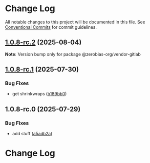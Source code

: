 # Change Log

All notable changes to this project will be documented in this file.
See [Conventional Commits](https://conventionalcommits.org) for commit guidelines.

## [1.0.8-rc.2](https://github.com/zerobias-org/vendor/compare/@zerobias-org/vendor-gitlab@1.0.8-rc.1...@zerobias-org/vendor-gitlab@1.0.8-rc.2) (2025-08-04)

**Note:** Version bump only for package @zerobias-org/vendor-gitlab





## [1.0.8-rc.1](https://github.com/zerobias-org/vendor/compare/@zerobias-org/vendor-gitlab@1.0.8-rc.0...@zerobias-org/vendor-gitlab@1.0.8-rc.1) (2025-07-30)


### Bug Fixes

* get shrinkwraps ([b189bb0](https://github.com/zerobias-org/vendor/commit/b189bb0cf53ad66427530ccc0eab7824527942d3))





## 1.0.8-rc.0 (2025-07-29)


### Bug Fixes

* add stuff ([a5adb2a](https://github.com/zerobias-org/vendor/commit/a5adb2aecd0670c42e9077affecb6a047bf30fc6))





# Change Log
